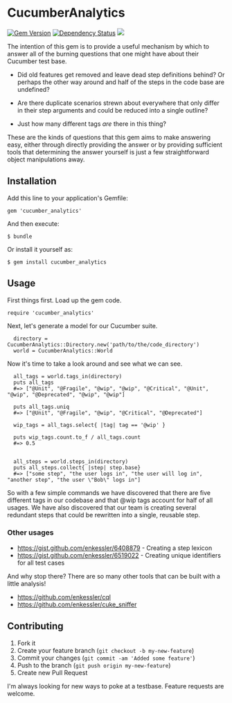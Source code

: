 # CucumberAnalytics

[![Gem Version](https://badge.fury.io/rb/cucumber_analytics.png)](https://badge.fury.io/rb/cucumber_analytics)
[![Dependency Status](https://gemnasium.com/enkessler/cucumber_analytics.png)](https://gemnasium.com/enkessler/cucumber_analytics)
[![](https://codeclimate.com/github/enkessler/cucumber_analytics.png)](https://codeclimate.com/github/enkessler/cucumber_analytics)

The intention of this gem is to provide a useful mechanism by which to answer
all of the burning questions that one might have about their Cucumber test base.

* Did old features get removed and leave dead step definitions behind? Or
perhaps the other way around and half of the steps in the code base are
undefined?

* Are there duplicate scenarios strewn about everywhere that only differ in
their step arguments and could be reduced into a single outline?

* Just how many different tags *are* there in this thing?

These are the kinds of questions that this gem aims to make answering easy,
either through directly providing the answer or by providing sufficient tools
that determining the answer yourself is just a few straightforward object
manipulations away.

## Installation

Add this line to your application's Gemfile:

    gem 'cucumber_analytics'

And then execute:

    $ bundle

Or install it yourself as:

    $ gem install cucumber_analytics

## Usage

First things first. Load up the gem code.

    require 'cucumber_analytics'

Next, let's generate a model for our Cucumber suite.

      directory = CucumberAnalytics::Directory.new('path/to/the/code_directory')
      world = CucumberAnalytics::World

Now it's time to take a look around and see what we can see.

      all_tags = world.tags_in(directory)
      puts all_tags
      #=> ["@Unit", "@Fragile", "@wip", "@wip", "@Critical", "@Unit", "@wip", "@Deprecated", "@wip", "@wip"]
    
      puts all_tags.uniq
      #=> ["@Unit", "@Fragile", "@wip", "@Critical", "@Deprecated"]
    
      wip_tags = all_tags.select{ |tag| tag == '@wip' }
    
      puts wip_tags.count.to_f / all_tags.count
      #=> 0.5
    
    
      all_steps = world.steps_in(directory)
      puts all_steps.collect{ |step| step.base}
      #=> ["some step", "the user logs in", "the user will log in", "another step", "the user \"Bob\" logs in"]

So with a few simple commands we have discovered that there are five different
tags in our codebase and that @wip tags account for half of all usages. We have
also discovered that our team is creating several redundant steps that could be
rewritten into a single, reusable step.


### Other usages

* https://gist.github.com/enkessler/6408879 - Creating a step lexicon
* https://gist.github.com/enkessler/6519022 - Creating unique identifiers for all test cases

And why stop there? There are so many other tools that can be built with a little analysis!

* https://github.com/enkessler/cql
* https://github.com/enkessler/cuke_sniffer

## Contributing

1. Fork it
2. Create your feature branch (`git checkout -b my-new-feature`)
3. Commit your changes (`git commit -am 'Added some feature'`)
4. Push to the branch (`git push origin my-new-feature`)
5. Create new Pull Request

I'm always looking for new ways to poke at a testbase. Feature requests are welcome.

